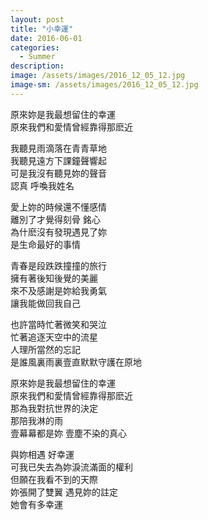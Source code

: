 ```yaml
---
layout: post
title: "小幸運"
date: 2016-06-01
categories:
  - Summer
description: 
image: /assets/images/2016_12_05_12.jpg
image-sm: /assets/images/2016_12_05_12.jpg
---
```

原來妳是我最想留住的幸運  
原來我們和愛情曾經靠得那麽近  
  
我聽見雨滴落在青青草地    
我聽見遠方下課鐘聲響起   
可是我沒有聽見妳的聲音  
認真 呼喚我姓名
  
愛上妳的時候還不懂感情  
離別了才覺得刻骨 銘心  
為什麽沒有發現遇見了妳  
是生命最好的事情  

青春是段跌跌撞撞的旅行  
擁有著後知後覺的美麗  
來不及感謝是妳給我勇氣  
讓我能做回我自己  

也許當時忙著微笑和哭泣  
忙著追逐天空中的流星  
人理所當然的忘記  
是誰風裏雨裏壹直默默守護在原地  


原來妳是我最想留住的幸運  
原來我們和愛情曾經靠得那麽近  
那為我對抗世界的決定  
那陪我淋的雨  
壹幕幕都是妳 壹塵不染的真心  


與妳相遇 好幸運  
可我已失去為妳淚流滿面的權利  
但願在我看不到的天際  
妳張開了雙翼 遇見妳的註定  
她會有多幸運    
